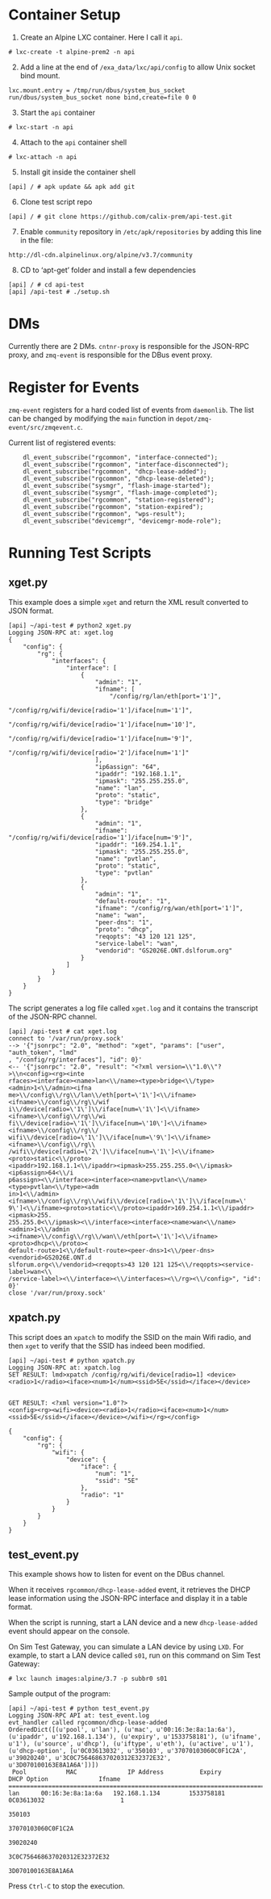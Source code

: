 Container Setup
===============

1.	Create an Alpine LXC container. Here I call it `api`.
```
# lxc-create -t alpine-prem2 -n api
```

2.	Add a line at the end of `/exa_data/lxc/api/config` to allow Unix socket bind mount.
```
lxc.mount.entry = /tmp/run/dbus/system_bus_socket run/dbus/system_bus_socket none bind,create=file 0 0
```

3.	Start the `api` container
```
# lxc-start -n api
```

4.	Attach to the `api` container shell
```
# lxc-attach -n api
```

5.	Install git inside the container shell
```
[api] / # apk update && apk add git
```

6.	Clone test script repo
```
[api] / # git clone https://github.com/calix-prem/api-test.git
```

7.	Enable `community` repository in `/etc/apk/repositories` by
        adding this line in the file:
```
http://dl-cdn.alpinelinux.org/alpine/v3.7/community
```

8.	CD to ‘apt-get’ folder and install a few dependencies
```
[api] / # cd api-test
[api] /api-test # ./setup.sh
```

DMs
===

Currently there are 2 DMs. `cntnr-proxy` is responsible for the JSON-RPC proxy, and `zmq-event` is
responsible for the DBus event proxy.

Register for Events
===================

`zmq-event` registers for a hard coded list of events from `daemonlib`. The list can be changed by
modifying the `main` function in `depot/zmq-event/src/zmqevent.c`.

Current list of registered events:
```
    dl_event_subscribe("rgcommon", "interface-connected");
    dl_event_subscribe("rgcommon", "interface-disconnected");
    dl_event_subscribe("rgcommon", "dhcp-lease-added");
    dl_event_subscribe("rgcommon", "dhcp-lease-deleted");
    dl_event_subscribe("sysmgr", "flash-image-started");
    dl_event_subscribe("sysmgr", "flash-image-completed");
    dl_event_subscribe("rgcommon", "station-registered");
    dl_event_subscribe("rgcommon", "station-expired");
    dl_event_subscribe("rgcommon", "wps-result");
    dl_event_subscribe("devicemgr", "devicemgr-mode-role");
```

Running Test Scripts
====================

xget.py
-------

This example does a simple `xget` and return the XML result converted to JSON format.

```
[api] ~/api-test # python2 xget.py 
Logging JSON-RPC at: xget.log
{
    "config": {
        "rg": {
            "interfaces": {
                "interface": [
                    {
                        "admin": "1", 
                        "ifname": [
                            "/config/rg/lan/eth[port='1']", 
                            "/config/rg/wifi/device[radio='1']/iface[num='1']", 
                            "/config/rg/wifi/device[radio='1']/iface[num='10']", 
                            "/config/rg/wifi/device[radio='1']/iface[num='9']", 
                            "/config/rg/wifi/device[radio='2']/iface[num='1']"
                        ], 
                        "ip6assign": "64", 
                        "ipaddr": "192.168.1.1", 
                        "ipmask": "255.255.255.0", 
                        "name": "lan", 
                        "proto": "static", 
                        "type": "bridge"
                    }, 
                    {
                        "admin": "1", 
                        "ifname": "/config/rg/wifi/device[radio='1']/iface[num='9']", 
                        "ipaddr": "169.254.1.1", 
                        "ipmask": "255.255.255.0", 
                        "name": "pvtlan", 
                        "proto": "static", 
                        "type": "pvtlan"
                    }, 
                    {
                        "admin": "1", 
                        "default-route": "1", 
                        "ifname": "/config/rg/wan/eth[port='1']", 
                        "name": "wan", 
                        "peer-dns": "1", 
                        "proto": "dhcp", 
                        "reqopts": "43 120 121 125", 
                        "service-label": "wan", 
                        "vendorid": "GS2026E.ONT.dslforum.org"
                    }
                ]
            }
        }
    }
}
```

The script generates a log file called `xget.log` and it contains the transcript of the JSON-RPC channel.

```
[api] /api-test # cat xget.log
connect to '/var/run/proxy.sock'
--> '{"jsonrpc": "2.0", "method": "xget", "params": ["user", "auth_token", "lmd"
, "/config/rg/interfaces"], "id": 0}'
<-- '{"jsonrpc": "2.0", "result": "<?xml version=\\"1.0\\"?>\\n<config><rg><inte
rfaces><interface><name>lan<\\/name><type>bridge<\\/type><admin>1<\\/admin><ifna
me>\\/config\\/rg\\/lan\\/eth[port=\'1\']<\\/ifname><ifname>\\/config\\/rg\\/wif
i\\/device[radio=\'1\']\\/iface[num=\'1\']<\\/ifname><ifname>\\/config\\/rg\\/wi
fi\\/device[radio=\'1\']\\/iface[num=\'10\']<\\/ifname><ifname>\\/config\\/rg\\/
wifi\\/device[radio=\'1\']\\/iface[num=\'9\']<\\/ifname><ifname>\\/config\\/rg\\
/wifi\\/device[radio=\'2\']\\/iface[num=\'1\']<\\/ifname><proto>static<\\/proto>
<ipaddr>192.168.1.1<\\/ipaddr><ipmask>255.255.255.0<\\/ipmask><ip6assign>64<\\/i
p6assign><\\/interface><interface><name>pvtlan<\\/name><type>pvtlan<\\/type><adm
in>1<\\/admin><ifname>\\/config\\/rg\\/wifi\\/device[radio=\'1\']\\/iface[num=\'
9\']<\\/ifname><proto>static<\\/proto><ipaddr>169.254.1.1<\\/ipaddr><ipmask>255.
255.255.0<\\/ipmask><\\/interface><interface><name>wan<\\/name><admin>1<\\/admin
><ifname>\\/config\\/rg\\/wan\\/eth[port=\'1\']<\\/ifname><proto>dhcp<\\/proto><
default-route>1<\\/default-route><peer-dns>1<\\/peer-dns><vendorid>GS2026E.ONT.d
slforum.org<\\/vendorid><reqopts>43 120 121 125<\\/reqopts><service-label>wan<\\
/service-label><\\/interface><\\/interfaces><\\/rg><\\/config>", "id": 0}'
close '/var/run/proxy.sock'
```

xpatch.py
---------

This script does an `xpatch` to modify the SSID on the main Wifi radio, and then
`xget` to verify that the SSID has indeed been modified.

```
[api] ~/api-test # python xpatch.py
Logging JSON-RPC at: xpatch.log
SET RESULT: lmd>xpatch /config/rg/wifi/device[radio=1] <device><radio>1</radio><iface><num>1</num><ssid>5E</ssid></iface></device>


GET RESULT: <?xml version="1.0"?>
<config><rg><wifi><device><radio>1</radio><iface><num>1</num><ssid>5E</ssid></iface></device></wifi></rg></config>

{
    "config": {
        "rg": {
            "wifi": {
                "device": {
                    "iface": {
                        "num": "1", 
                        "ssid": "5E"
                    }, 
                    "radio": "1"
                }
            }
        }
    }
}
```


test_event.py
-------------

This example shows how to listen for event on the DBus channel.

When it receives `rgcommon/dhcp-lease-added` event, it retrieves the DHCP lease information using the JSON-RPC
interface and display it in a table format.

When the script is running, start a LAN device and a new `dhcp-lease-added` event should appear on the console.

On Sim Test Gateway, you can simulate a LAN device by using `LXD`. For example, to start a LAN device called `s01`, run on this command on Sim Test Gateway:
```
# lxc launch images:alpine/3.7 -p subbr0 s01
```

Sample output of the program:
```
[api] ~/api-test # python test_event.py 
Logging JSON-RPC API at: test_event.log
evt_handler called rgcommon/dhcp-lease-added
OrderedDict([(u'pool', u'lan'), (u'mac', u'00:16:3e:8a:1a:6a'), (u'ipaddr', u'192.168.1.134'), (u'expiry', u'1533758181'), (u'ifname', u'1'), (u'source', u'dhcp'), (u'iftype', u'eth'), (u'active', u'1'), (u'dhcp-option', [u'0C03613032', u'350103', u'37070103060C0F1C2A', u'39020240', u'3C0C756468637020312E32372E32', u'3D070100163E8A1A6A'])])
 Pool           MAC              IP Address          Expiry              DHCP Option              Ifname  
==========================================================================================================
lan      00:16:3e:8a:1a:6a   192.168.1.134        1533758181     0C03613032                     1         
                                                                 350103                                   
                                                                 37070103060C0F1C2A                       
                                                                 39020240                                 
                                                                 3C0C756468637020312E32372E32             
                                                                 3D070100163E8A1A6A                       
```

Press `Ctrl-C` to stop the execution.
